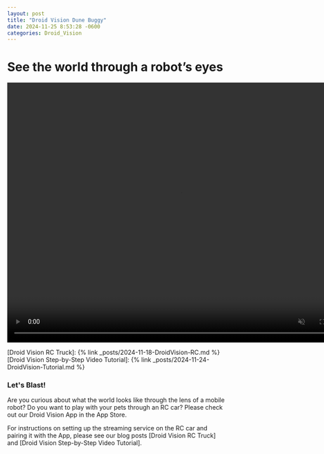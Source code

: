 ```yaml
---
layout: post
title: "Droid Vision Dune Buggy"
date: 2024-11-25 8:53:28 -0600
categories: Droid_Vision
---
```

# See the world through a robot’s eyes 

<!-- <iframe width="1000" height="461"
src="https://www.youtube.com/embed/1-lspAspX0A?autoplay=1&mute=0">
</iframe> -->

<video width="800" height="600" preload="auto" muted controls>
  <source src="/assets/My_Robot.mp4" type="video/mp4">
</video>

[Droid Vision RC Truck]: {% link _posts/2024-11-18-DroidVision-RC.md %}
[Droid Vision Step-by-Step Video Tutorial]: {% link _posts/2024-11-24-DroidVision-Tutorial.md %}

### Let's Blast!
Are you curious about what the world looks like through the lens of a mobile robot? Do you want to play with your pets through an RC car? Please check out our Droid Vision App in the App Store.

For instructions on setting up the streaming service on the RC car and pairing it with the App, please see our blog posts [Droid Vision RC Truck] and [Droid Vision Step-by-Step Video Tutorial].

 
